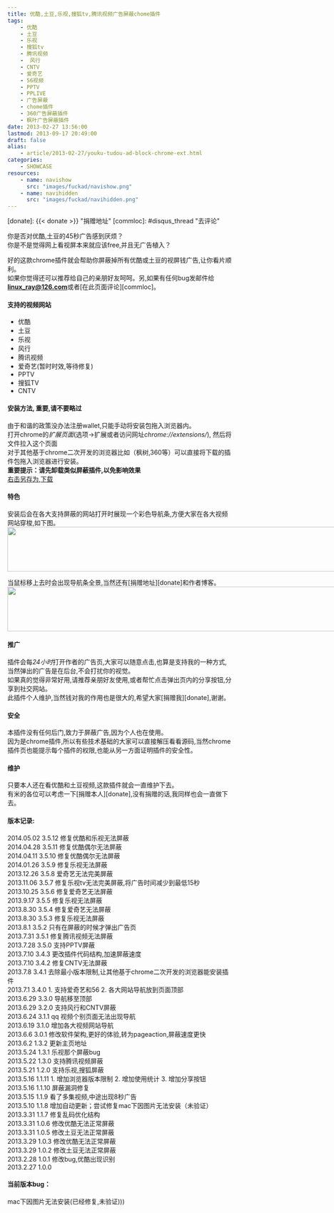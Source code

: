 ```yaml
---
title: 优酷,土豆,乐视,搜狐tv,腾讯视频广告屏蔽chome插件
tags:
    - 优酷
    - 土豆
    - 乐视
    - 搜狐tv
    - 腾讯视频
    -  风行
    - CNTV
    - 爱奇艺
    - 56视频
    - PPTV
    - PPLIVE
    - 广告屏蔽
    - chome插件
    - 360广告屏蔽插件
    - 枫叶广告屏蔽插件
date: 2013-02-27 13:56:00
lastmod: 2013-09-17 20:49:00
draft: false
alias:
    - article/2013-02-27/youku-tudou-ad-block-chrome-ext.html
categories:
    - SHOWCASE
resources:
    - name: navishow
      src: "images/fuckad/navishow.png"
    - name: navihidden
      src: "images/fuckad/navihidden.png"
---
```

[download]: /2013/fuckad.crx "点击下载插件" 
[donate]: {{< donate >}} "捐赠地址"
[commloc]: #disqus_thread "去评论"

你是否对优酷,土豆的45秒广告感到厌烦？   
你是不是觉得网上看视屏本来就应该free,并且无广告植入？   
   
好的这款chrome插件就会帮助你屏蔽掉所有优酷或土豆的视屏钱广告,让你看片顺利。   
如果你觉得还可以推荐给自己的亲朋好友呵呵。另,如果有任何bug发邮件给**linux_ray@126.com**或者[在此页面评论][commloc]。    

#### 支持的视频网站  
    
* 优酷  
* 土豆  
* 乐视  
* 风行  
* 腾讯视频  
* 爱奇艺(暂时时效,等待修复)  
* PPTV  
* 搜狐TV  
* CNTV  
  
  
#### 安装方法, **重要,请不要略过**
由于和谐的政策没办法注册wallet,只能手动将安装包拖入浏览器内。   
打开chrome的*扩展页面*(选项->扩展或者访问网址*chrome://extensions/*), 然后将文件拉入这个页面   
对于其他基于chrome二次开发的浏览器比如（枫树,360等）可以直接将下载的插件包拖入浏览器进行安装。  
**重要提示：请先卸载类似屏蔽插件,以免影响效果**    
[右击另存为,下载][download]  
   
#### 特色 
安装后会在各大支持屏蔽的网站打开时展现一个彩色导航条,方便大家在各大视频网站穿梭,如下图。  
<img src='{{< getimg "navihidden" >}}' style="max-width:1000px;width:1000px;height:100px;overflow:hidden;"/>
  
当鼠标移上去时会出现导航条全景,当然还有[捐赠地址][donate]和作者博客。  
<img src='{{< getimg "navishow" >}}' style="max-width:1000px;width:1000px;height:100px;overflow:hidden;"/>
   
#### 推广
插件会每*24小时*打开作者的广告页,大家可以随意点击,也算是支持我的一种方式,当然弹出的广告是在后台,不会打扰你的视觉。  
如果真的觉得非常好用,请推荐亲朋好友使用,或者帮忙点击弹出页内的分享按钮,分享到社交网站。     
此插件个人维护,当然钱对我的作用也是很大的,希望大家[捐赠我][donate],谢谢。     
   
#### 安全
本插件没有任何后门,致力于屏蔽广告,因为个人也在使用。   
因为是chrome插件,所以有些技术基础的大家可以直接解压看看源码,当然chrome插件页也能提示每个插件的权限,也能从另一方面证明插件的安全性。   
   
#### 维护
只要本人还在看优酷和土豆视频,这款插件就会一直维护下去。   
有米的各位可以考虑一下[捐赠本人][donate],没有捐赠的话,我同样也会一直做下去。   

    
    
#### 版本记录:
2014\.05\.02 3\.5\.12  修复优酷和乐视无法屏蔽   
2014\.04\.28 3\.5\.11  修复优酷偶尔无法屏蔽   
2014\.04\.11 3\.5\.10  修复优酷偶尔无法屏蔽   
2014\.01\.26 3\.5\.9  修复乐视无法屏蔽   
2013\.12\.26 3\.5\.8  爱奇艺无法完美屏蔽   
2013\.11\.06 3\.5\.7  修复乐视tv无法完美屏蔽,将广告时间减少到最低15秒   
2013\.10\.25 3\.5\.6  修复爱奇艺无法屏蔽   
2013\.9\.17 3\.5\.5  修复乐视无法屏蔽   
2013\.8\.30 3\.5\.4  修复爱奇艺无法屏蔽   
2013\.8\.30 3\.5\.3  修复乐视无法屏蔽   
2013\.8\.1 3\.5\.2  只有在屏蔽的时候才弹出广告页  
2013\.7\.31 3\.5\.1  修复腾讯视频无法屏蔽     
2013\.7\.28 3\.5\.0  支持PPTV屏蔽   
2013\.7\.10 3\.4\.3  更改插件代码结构,加速屏蔽速度  
2013\.7\.10 3\.4\.2  修复CNTV无法屏蔽  
2013\.7\.8 3\.4\.1  去除最小版本限制,让其他基于chrome二次开发的浏览器能安装插件  
2013\.7\.1 3\.4\.0  1. 支持爱奇艺和56 2. 各大网站导航放到页面顶部   
2013\.6\.29 3\.3\.0  导航移至顶部   
2013\.6\.29 3\.2\.0  支持风行和CNTV屏蔽   
2013\.6\.24 3\.1\.1  qq 视频个别页面无法出现导航  
2013\.6\.19 3\.1\.0  增加各大视频网站导航  
2013\.6\.6 3\.0\.1  修改软件架构,更好的体验,转为pageaction,屏蔽速度更快  
2013\.6\.2 1\.3\.2  更新主页地址  
2013\.5\.24 1\.3\.1  乐视那个屏蔽bug   
2013\.5\.22 1\.3\.0  支持腾讯视频屏蔽   
2013\.5\.21 1\.2\.0  支持乐视,搜狐屏蔽   
2013\.5\.16 1\.1\.11  1\. 增加浏览器版本限制 2\. 增加使用统计 3\. 增加分享按钮   
2013\.5\.16 1\.1\.10  屏蔽漏洞修复   
2013\.5\.15 1\.1\.9  看了多集视频,中途出现8秒广告   
2013\.5\.10 1\.1\.8  增加自动更新；尝试修复mac下因图片无法安装（未验证）   
2013\.3\.31 1\.1\.7  修复乱码优化结构   
2013\.3\.31 1\.0\.6  修改优酷无法正常屏蔽   
2013\.3\.31 1\.0\.5  修改土豆无法正常屏蔽   
2013\.3\.29 1\.0\.3  修改优酷无法正常屏蔽   
2013\.3\.29 1\.0\.2  修改土豆无法正常屏蔽   
2013\.2\.28 1\.0\.1  修改bug,优酷出现识别   
2013\.2\.27 1\.0\.0    
   
   
#### 当前版本bug：   
mac下因图片无法安装(已经修复,未验证)))   
